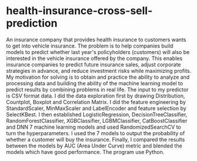 # health-insurance-cross-sell-prediction
An insurance company that provides health insurance to customers wants to get into vehicle insurance. The problem is to help companies build models to predict whether last year's policyholders (customers) will also be interested in the vehicle insurance offered by the company. This enables insurance companies to predict future insurance sales, adjust corporate strategies in advance, and reduce investment risks while maximizing profits. My motivation for solving is to obtain and practice the ability to analyze and processing data and building the ability of the machine learning model to predict results by combining problems in real life.
The input to my predictor is CSV format data. I did the data exploration first by drawing Distribution, Countplot, Boxplot and Correlation Matrix. I did the feature engineering by StandardScaler, MinMaxScaler and LabelEncoder and feature selection by SelectKBest. I then established LogisticRegression, DecisionTreeClassifier, RandomForestClassifier, XGBClassifier, LGBMClassifier, CatBoostClassifier and DNN 7 machine learning models and used RandomizedSearchCV to turn the hyperparameters. I used the 7 models to output the probability of whether a customer will buy the insurance. Finally, I compared the results between the models by AUC (Area Under Curve) metric and blended the models which have good performance.
The program use Python.
